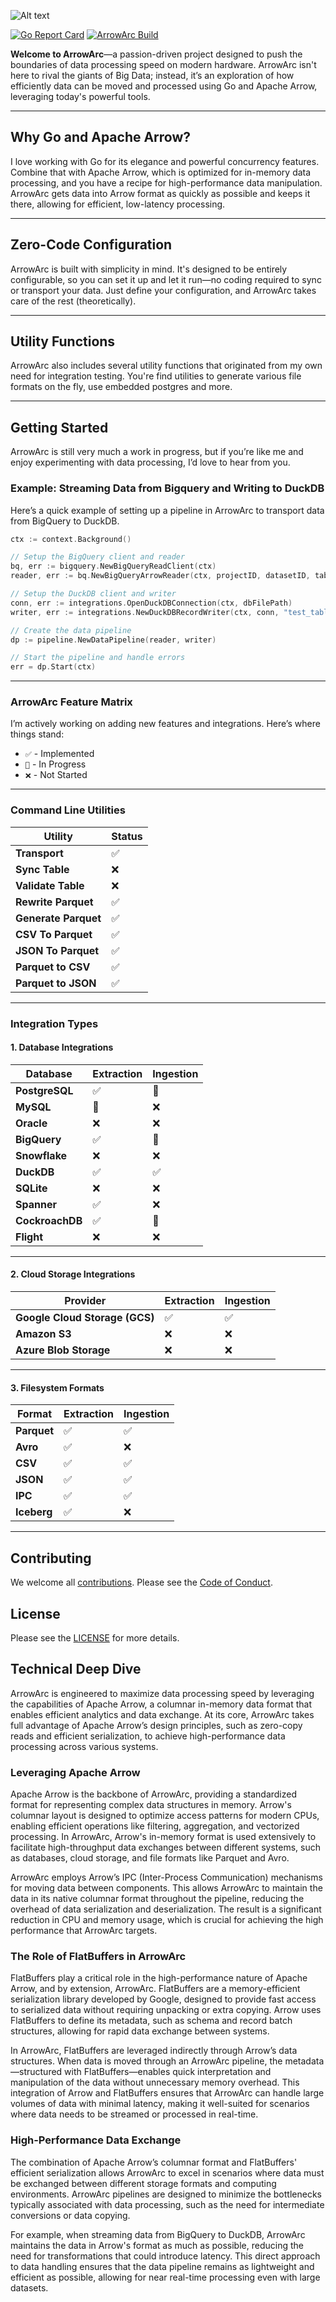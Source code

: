 ![Alt text](assets/images/ArrowArcLogo.png)

[![Go Report Card](https://goreportcard.com/badge/github.com/arrowarc/arrowarc)](https://goreportcard.com/report/github.com/arrowarc/arrowarc) [![ArrowArc Build](https://github.com/arrowarc/arrowarc/actions/workflows/ci.yml/badge.svg)](https://github.com/arrowarc/arrowarc/actions/workflows/ci.yml)

**Welcome to ArrowArc**—a passion-driven project designed to push the boundaries of data processing speed on modern hardware. ArrowArc isn't here to rival the giants of Big Data; instead, it’s an exploration of how efficiently data can be moved and processed using Go and Apache Arrow, leveraging today's powerful tools.

---

## Why Go and Apache Arrow?

I love working with Go for its elegance and powerful concurrency features. Combine that with Apache Arrow, which is optimized for in-memory data processing, and you have a recipe for high-performance data manipulation. ArrowArc gets data into Arrow format as quickly as possible and keeps it there, allowing for efficient, low-latency processing.

---

## Zero-Code Configuration

ArrowArc is built with simplicity in mind. It's designed to be entirely configurable, so you can set it up and let it run—no coding required to sync or transport your data. Just define your configuration, and ArrowArc takes care of the rest (theoretically).

---

## Utility Functions

ArrowArc also includes several utility functions that originated from my own need for integration testing. You're find utilities to generate various file formats on the fly, use embedded postgres and more.

---

## Getting Started

ArrowArc is still very much a work in progress, but if you’re like me and enjoy experimenting with data processing, I’d love to hear from you.

### Example: Streaming Data from Bigquery and Writing to DuckDB

Here’s a quick example of setting up a pipeline in ArrowArc to transport data from BigQuery to DuckDB.

```go
ctx := context.Background()

// Setup the BigQuery client and reader
bq, err := bigquery.NewBigQueryReadClient(ctx)
reader, err := bq.NewBigQueryArrowReader(ctx, projectID, datasetID, tableID)

// Setup the DuckDB client and writer
conn, err := integrations.OpenDuckDBConnection(ctx, dbFilePath)
writer, err := integrations.NewDuckDBRecordWriter(ctx, conn, "test_table")

// Create the data pipeline
dp := pipeline.NewDataPipeline(reader, writer)

// Start the pipeline and handle errors
err = dp.Start(ctx)
```

---

### ArrowArc Feature Matrix

I’m actively working on adding new features and integrations. Here’s where things stand:

- `✅` - Implemented
- `🚧` - In Progress
- `❌` - Not Started

---

### Command Line Utilities

| Utility             | Status       |
|---------------------|--------------|
| **Transport**       | ✅           |
| **Sync Table**      | ❌           |
| **Validate Table**  | ❌           |
| **Rewrite Parquet** | ✅           |
| **Generate Parquet**| ✅           |
| **CSV To Parquet**  | ✅           |
| **JSON To Parquet** | ✅           |
| **Parquet to CSV**  | ✅           |
| **Parquet to JSON** | ✅           |

---

### Integration Types

#### 1. Database Integrations

| Database        | Extraction | Ingestion |
|-----------------|------------|-----------|
| **PostgreSQL**  | ✅         | 🚧        |
| **MySQL**       | 🚧         | ❌        |
| **Oracle**      | ❌         | ❌        |
| **BigQuery**    | ✅         | 🚧        |
| **Snowflake**   | ❌         | ❌        |
| **DuckDB**      | ✅         | ✅        |
| **SQLite**      | ❌         | ❌        |
| **Spanner**     | ✅         | ❌        |
| **CockroachDB** | ✅         | 🚧        |
| **Flight**      | ❌         | ❌        |

---

#### 2. Cloud Storage Integrations

| Provider                         | Extraction | Ingestion |
|----------------------------------|------------|-----------|
| **Google Cloud Storage (GCS)**   | ✅         | ✅        |
| **Amazon S3**                    | ❌         | ❌        |
| **Azure Blob Storage**           | ❌         | ❌        |

---

#### 3. Filesystem Formats

| Format        | Extraction | Ingestion |
|---------------|------------|-----------|
| **Parquet**   | ✅         | ✅        |
| **Avro**      | ✅         | ❌        |
| **CSV**       | ✅         | ✅        |
| **JSON**      | ✅         | ✅        |
| **IPC**       | ✅         | ✅        |
| **Iceberg**   | ✅         | ❌        |

---

## Contributing

We welcome all [contributions](./CONTRIBUTING.md). Please see the [Code of Conduct](./CODE_OF_CONDUCT.md).

## License

Please see the [LICENSE](./LICENSE) for more details.

## Technical Deep Dive

ArrowArc is engineered to maximize data processing speed by leveraging the capabilities of Apache Arrow, a columnar in-memory data format that enables efficient analytics and data exchange. At its core, ArrowArc takes full advantage of Apache Arrow’s design principles, such as zero-copy reads and efficient serialization, to achieve high-performance data processing across various systems.

### Leveraging Apache Arrow

Apache Arrow is the backbone of ArrowArc, providing a standardized format for representing complex data structures in memory. Arrow's columnar layout is designed to optimize access patterns for modern CPUs, enabling efficient operations like filtering, aggregation, and vectorized processing. In ArrowArc, Arrow's in-memory format is used extensively to facilitate high-throughput data exchanges between different systems, such as databases, cloud storage, and file formats like Parquet and Avro.

ArrowArc employs Arrow’s IPC (Inter-Process Communication) mechanisms for moving data between components. This allows ArrowArc to maintain the data in its native columnar format throughout the pipeline, reducing the overhead of data serialization and deserialization. The result is a significant reduction in CPU and memory usage, which is crucial for achieving the high performance that ArrowArc targets.

### The Role of FlatBuffers in ArrowArc

FlatBuffers play a critical role in the high-performance nature of Apache Arrow, and by extension, ArrowArc. FlatBuffers are a memory-efficient serialization library developed by Google, designed to provide fast access to serialized data without requiring unpacking or extra copying. Arrow uses FlatBuffers to define its metadata, such as schema and record batch structures, allowing for rapid data exchange between systems.

In ArrowArc, FlatBuffers are leveraged indirectly through Arrow’s data structures. When data is moved through an ArrowArc pipeline, the metadata—structured with FlatBuffers—enables quick interpretation and manipulation of the data without unnecessary memory overhead. This integration of Arrow and FlatBuffers ensures that ArrowArc can handle large volumes of data with minimal latency, making it well-suited for scenarios where data needs to be streamed or processed in real-time.

### High-Performance Data Exchange

The combination of Apache Arrow’s columnar format and FlatBuffers' efficient serialization allows ArrowArc to excel in scenarios where data must be exchanged between different storage formats and computing environments. ArrowArc pipelines are designed to minimize the bottlenecks typically associated with data processing, such as the need for intermediate conversions or data copying.

For example, when streaming data from BigQuery to DuckDB, ArrowArc maintains the data in Arrow's format as much as possible, reducing the need for transformations that could introduce latency. This direct approach to data handling ensures that the data pipeline remains as lightweight and efficient as possible, allowing for near real-time processing even with large datasets.
